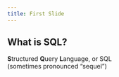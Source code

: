 ```yaml
---
title: First Slide
---
```


## What is SQL?

**S**tructured **Q**uery **L**anguage, or SQL\
(sometimes pronounced “sequel”)
